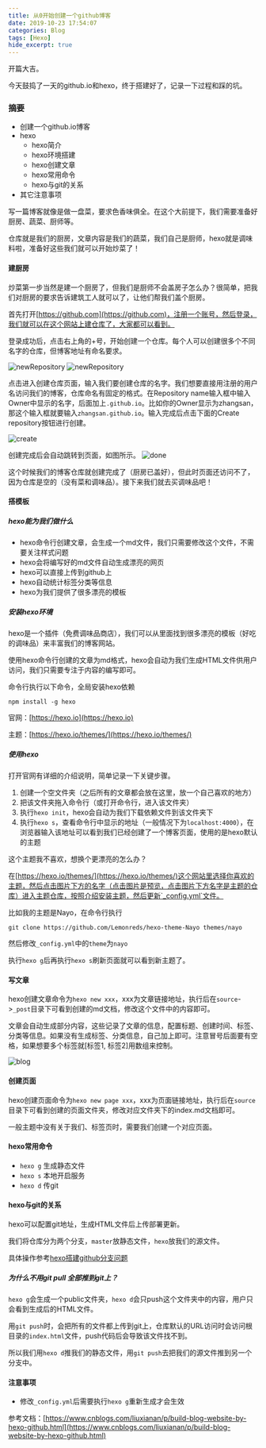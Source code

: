 ```yaml
---
title: 从0开始创建一个github博客
date: 2019-10-23 17:54:07
categories: Blog
tags: [Hexo]
hide_excerpt: true
---
```


开篇大吉。

今天鼓捣了一天的github.io和hexo，终于搭建好了，记录一下过程和踩的坑。

### 摘要

* 创建一个github.io博客
* hexo
	* hexo简介
	* hexo环境搭建
	* hexo创建文章
	* hexo常用命令
	* hexo与git的关系
* 其它注意事项

<!-- more -->

写一篇博客就像是做一盘菜，要求色香味俱全。在这个大前提下，我们需要准备好厨房、蔬菜、厨师等。

仓库就是我们的厨房，文章内容是我们的蔬菜，我们自己是厨师，hexo就是调味料啦，准备好这些我们就可以开始炒菜了！

#### 建厨房

炒菜第一步当然是建一个厨房了，但我们是厨师不会盖房子怎么办？很简单，把我们对厨房的要求告诉建筑工人就可以了，让他们帮我们盖个厨房。

首先打开[https://github.com](https://github.com)，注册一个账号，然后登录，我们就可以在这个网站上建仓库了，大家都可以看到。

登录成功后，点击右上角的+号，开始创建一个仓库。每个人可以创建很多个不同名字的仓库，但博客地址有命名要求。

![newRepository](newRepository.jpg)
![newRepository](newButton.jpg)

点击进入创建仓库页面，输入我们要创建仓库的名字。我们想要直接用注册的用户名访问我们的博客，仓库命名有固定的格式。在Repository name输入框中输入Owner中显示的名字，后面加上`.github.io`。比如你的Owner显示为zhangsan，那这个输入框就要输入`zhangsan.github.io`。输入完成后点击下面的Create repository按钮进行创建。

![create](create.jpg)

创建完成后会自动跳转到页面，如图所示。
![done](done.jpg)

这个时候我们的博客仓库就创建完成了（厨房已盖好），但此时页面还访问不了，因为仓库是空的（没有菜和调味品）。接下来我们就去买调味品吧！

#### 搭模板

##### hexo能为我们做什么

* hexo命令行创建文章，会生成一个md文件，我们只需要修改这个文件，不需要关注样式问题
* hexo会将编写好的md文件自动生成漂亮的网页
* hexo可以直接上传到github上
* hexo自动统计标签分类等信息
* hexo为我们提供了很多漂亮的模板

##### 安装hexo环境

hexo是一个插件（免费调味品商店），我们可以从里面找到很多漂亮的模板（好吃的调味品）来丰富我们的博客网站。

使用hexo命令行创建的文章为md格式，hexo会自动为我们生成HTML文件供用户访问，我们只需要专注于内容的编写即可。

命令行执行以下命令，全局安装hexo依赖

```
npm install -g hexo
```

官网：[https://hexo.io](https://hexo.io)

主题：[https://hexo.io/themes/](https://hexo.io/themes/)

##### 使用hexo

打开官网有详细的介绍说明，简单记录一下关键步骤。

1. 创建一个空文件夹（之后所有的文章都会放在这里，放一个自己喜欢的地方）
2. 把该文件夹拖入命令行（或打开命令行，进入该文件夹）
3. 执行`hexo init`，hexo会自动为我们下载依赖文件到该文件夹下
4. 执行`hexo s`，查看命令行中显示的地址（一般情况下为`localhost:4000`），在浏览器输入该地址可以看到我们已经创建了一个博客页面，使用的是hexo默认的主题

这个主题我不喜欢，想换个更漂亮的怎么办？

在[https://hexo.io/themes/](https://hexo.io/themes/)这个网站里选择你喜欢的主题，然后点击图片下方的名字（点击图片是预览，点击图片下方名字是主题的仓库）进入主题仓库，按照介绍安装主题，然后更新`_config.yml`文件。

比如我的主题是Nayo，在命令行执行

```
git clone https://github.com/Lemonreds/hexo-theme-Nayo themes/nayo
```

然后修改`_config.yml`中的`theme`为`nayo`

执行`hexo g`后再执行`hexo s`刷新页面就可以看到新主题了。

#### 写文章

hexo创建文章命令为`hexo new xxx`，xxx为文章链接地址，执行后在`source`->`_post`目录下可看到创建的md文档，修改这个文件中的内容即可。

文章会自动生成部分内容，这些记录了文章的信息，配置标题、创建时间、标签、分类等信息。如果没有生成标签、分类信息，自己加上即可。注意冒号后面要有空格，如果想要多个标签就[标签1, 标签2]用数组来控制。

![blog](blog_header.jpg)

#### 创建页面

hexo创建页面命令为`hexo new page xxx`，xxx为页面链接地址，执行后在`source`目录下可看到创建的页面文件夹，修改对应文件夹下的index.md文档即可。

一般主题中没有关于我们、标签页时，需要我们创建一个对应页面。

#### hexo常用命令

* `hexo g` 	生成静态文件
* `hexo s`	本地开启服务
* `hexo d`	传git

#### hexo与git的关系

hexo可以配置git地址，生成HTML文件后上传部署更新。

我们将仓库分为两个分支，`master`放静态文件，`hexo`放我们的源文件。

具体操作参考[hexo搭建github分支问题](./hexobranch/index.html)

##### 为什么不用git pull 全部推到git上？

`hexo g`会生成一个public文件夹，`hexo d`会只push这个文件夹中的内容，用户只会看到生成后的HTML文件。

用`git push`时，会把所有的文件都上传到git上，仓库默认的URL访问时会访问根目录的`index.html`文件，push代码后会导致该文件找不到。

所以我们用`hexo d`推我们的静态文件，用`git push`去把我们的源文件推到另一个分支中。


#### 注意事项

* 修改`_config.yml`后需要执行`hexo g`重新生成才会生效


参考文档：[https://www.cnblogs.com/liuxianan/p/build-blog-website-by-hexo-github.html](https://www.cnblogs.com/liuxianan/p/build-blog-website-by-hexo-github.html)

